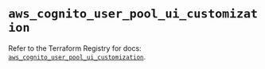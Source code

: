 # `aws_cognito_user_pool_ui_customization`

Refer to the Terraform Registry for docs: [`aws_cognito_user_pool_ui_customization`](https://registry.terraform.io/providers/hashicorp/aws/5.82.2/docs/resources/cognito_user_pool_ui_customization).
